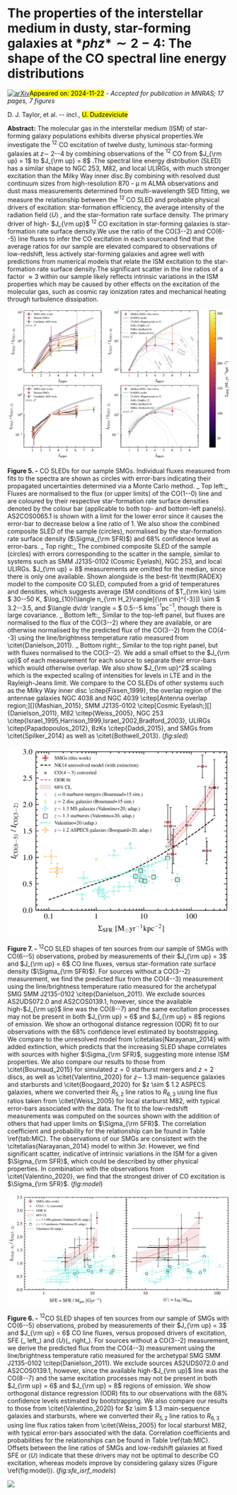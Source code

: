 <div class="macros" style="visibility:hidden;">
$\newcommand{\ensuremath}{}$
$\newcommand{\xspace}{}$
$\newcommand{\object}[1]{\texttt{#1}}$
$\newcommand{\farcs}{{.}''}$
$\newcommand{\farcm}{{.}'}$
$\newcommand{\arcsec}{''}$
$\newcommand{\arcmin}{'}$
$\newcommand{\ion}[2]{#1#2}$
$\newcommand{\textsc}[1]{\textrm{#1}}$
$\newcommand{\hl}[1]{\textrm{#1}}$
$\newcommand{\footnote}[1]{}$
$\newcommand{\arraystretch}{1.25}$
$\newcommand{\thetable}{A\arabic{table}}$
$\newcommand{\thefigure}{A\arabic{figure}}$
$\newcommand{\thebibliography}{\DeclareRobustCommand{\VAN}[3]{##3}\VANthebibliography}$</div>



<div id="title">

# The properties of the interstellar medium in dusty, star-forming galaxies at $*ph z* \sim 2-4$: The shape of the CO spectral line energy distributions

</div>
<div id="comments">

[![arXiv](https://img.shields.io/badge/arXiv-2411.14271-b31b1b.svg)](https://arxiv.org/abs/2411.14271)<mark>Appeared on: 2024-11-22</mark> -  _Accepted for publication in MNRAS; 17 pages, 7 figures_

</div>
<div id="authors">

D. J. Taylor, et al. -- incl., <mark>U. Dudzeviciute</mark>

</div>
<div id="abstract">

**Abstract:** The molecular gas in the interstellar medium (ISM) of star-forming galaxy populations exhibits diverse physical properties.We investigate the $^{12}$ CO excitation of twelve dusty, luminous star-forming galaxies at $z \sim$ 2--4 by combining observations of the $^{12}$ CO from $J_{\rm up} = 1$ to $J_{\rm up} = 8$ .The spectral line energy distribution (SLED) has a similar shape to NGC 253, M82, and local ULIRGs, with much stronger excitation than the Milky Way inner disc.By combining with resolved dust continuum sizes from high-resolution $870$ - $\upmu$ m ALMA observations and dust mass measurements determined from multi-wavelength SED fitting, we measure the relationship between the $^{12}$ CO SLED and probable physical drivers of excitation: star-formation efficiency, the average intensity of the radiation field $\langle U\rangle$ , and the star-formation rate surface density. The primary driver of high- $J_{\rm up}$ $^{12}$ CO excitation in star-forming galaxies is star-formation rate surface density.We use the ratio of the CO(3--2) and CO(6--5) line fluxes to infer the CO excitation in each sourceand find that the average ratios for our sample are elevated compared to observations of low-redshift, less actively star-forming galaxies and agree well with predictions from numerical models that relate the ISM excitation to the star-formation rate surface density.The significant scatter in the line ratios of a factor $\approx 3$ within our sample likely reflects intrinsic variations in the ISM properties which may be caused by other effects on the excitation of the molecular gas, such as cosmic ray ionization rates and mechanical heating through turbulence dissipation.

</div>

<div id="div_fig1">

<img src="tmp_2411.14271/./images/comb_SLED_grid.png" alt="Fig5" width="100%"/>

**Figure 5. -** CO SLEDs for our sample SMGs. Individual fluxes measured from fits to the spectra are shown as circles with error-bars indicating their propagated uncertainties determined via a Monte Carlo method.
    _ Top left:_ Fluxes are normalised to the flux (or upper limits) of the CO(1--0) line and are coloured by their respective star-formation rate surface densities denoted by the colour bar (applicable to both top- and bottom-left panels). AS2COS0065.1 is shown with a limit for the lower error since it causes the error-bar to decrease below a line ratio of 1. We also show the combined composite SLED of the sample (circles), normalised by the star-formation rate surface density ($\Sigma_{\rm SFR}$) and 68\% confidence level as error-bars.
    _ Top right:_ The combined composite SLED of the sample (circles) with errors corresponding to the scatter in the sample, similar to systems such as SMM J2135-0102 (Cosmic Eyelash), NGC 253, and local ULIRGs. $J_{\rm up} = 8$ measurements are omitted for the median, since there is only one available.
    Shown alongside is the best-fit \texttt{RADEX} model to the composite CO SLED, computed from a grid of temperatures and densities, which suggests average ISM conditions of $T_{\rm kin} \sim $ 30--50 K, $\log_{10}(\langle n_{\rm H_2}\rangle[{\rm cm}^{-3}]) \sim $ 3.2--3.5, and $\langle dv/dr \rangle = $ 0.5--5 kms$^{-1}$pc$^{-1}$, though there is large covariance.
    _ Bottom left:_ Similar to the top-left panel, but fluxes are normalised to the flux of the CO(3--2) where they are available, or are otherwise normalised by the predicted flux of the CO(3--2) from the CO(4--3) using the line/brightness temperature ratio measured from \citet{Danielson_2011}.
    _ Bottom right:_ Similar to the top right panel, but with fluxes normalised to the CO(3--2).
    We add a small offset to the $J_{\rm up}$ of each measurement for each source to separate their error-bars which would otherwise overlap.
    We also show $J_{\rm up}^2$ scaling which is the expected scaling of intensities for levels in LTE and in the Rayleigh-Jeans limit.
    We compare to the CO SLEDs of other systems such as the Milky Way inner disc \citep{Fixsen_1999}, the overlap region of the antennae galaxies NGC 4038 and NGC 4039 \citep[Antenna overlap region;][]{Mashian_2015}, SMM J2135-0102 \citep[Cosmic Eyelash;][]{Danielson_2011}, M82 \citep{Weiss_2005}, NGC 253 \citep{Israel_1995,Harrison_1999,Israel_2002,Bradford_2003}, ULIRGs \citep{Papadopoulos_2012}, BzKs \citep{Daddi_2015}, and SMGs from \citet{Spilker_2014} as well as \citet{Bothwell_2013}.
     (*fig:sled*)

</div>
<div id="div_fig2">

<img src="tmp_2411.14271/./images/excitation_drivers_SigmaSFR.png" alt="Fig7" width="100%"/>

**Figure 7. -** $^{12}$CO SLED shapes of ten sources from our sample of SMGs with CO(6--5) observations, probed by measurements of their $J_{\rm up} = 3$ and $J_{\rm up} = 6$ CO line fluxes, versus star-formation rate surface density ($\Sigma_{\rm SFR}$). For sources without a CO(3--2) measurement, we find the predicted flux from the CO(4--3) measurement using the line/brightness temperature ratio measured for the archetypal SMG SMM J2135-0102 \citep{Danielson_2011}. We exclude sources AS2UDS072.0 and AS2COS0139.1, however, since the available high-$J_{\rm up}$ line was the CO(8--7) and the same excitation processes may not be present in both $J_{\rm up} = 6$ and $J_{\rm up} = 8$ regions of emission.
    We show an orthogonal distance regression (ODR) fit to our observations with the 68\% confidence level estimated by bootstrapping.
    We compare to the unresolved model from \citetalias{Narayanan_2014} with added extinction, which predicts that the increasing SLED shape correlates with sources with higher $\Sigma_{\rm SFR}$, suggesting more intense ISM properties.
    We also compare our results to those from \citet{Bournaud_2015} for simulated $z = 0$ starburst mergers and $z = 2$ discs, as well as \citet{Valentino_2020} for $z \sim$ 1.3 main-sequence galaxies and starbursts and \citet{Boogaard_2020} for $z \sim $ 1.2 ASPECS galaxies, where we converted their $R_{5,2}$ line ratios to $R_{6,3}$ using line flux ratios taken from \citet{Weiss_2005} for local starburst M82, with typical error-bars associated with the data. The fit to the low-redshift measurements was computed on the sources shown with the addition of others that had upper limits on $\Sigma_{\rm SFR}$.
    The correlation coefficient and probability for the relationship can be found in Table \ref{tab:MIC}.
    The observations of our SMGs are consistent with the \citetalias{Narayanan_2014} model to within $3\sigma$. However, we find significant scatter, indicative of intrinsic variations in the ISM for a given $\Sigma_{\rm SFR}$, which could be described by other physical properties.
    In combination with the observations from \citet{Valentino_2020}, we find that the strongest driver of CO excitation is $\Sigma_{\rm SFR}$. (*fig:model*)

</div>
<div id="div_fig3">

<img src="tmp_2411.14271/./images/excitation_drivers_U_SFE.png" alt="Fig6" width="100%"/>

**Figure 6. -** $^{12}$CO SLED shapes of ten sources from our sample of SMGs with CO(6--5) observations, probed by measurements of their $J_{\rm up} = 3$ and $J_{\rm up} = 6$ CO line fluxes, versus proposed drivers of excitation, SFE (_ left_) and $\langle U \rangle$(_ right_). For sources without a CO(3--2) measurement, we derive the predicted flux from the CO(4--3) measurement using the line/brightness temperature ratio measured for the archetypal SMG SMM J2135-0102 \citep{Danielson_2011}. We exclude sources AS2UDS072.0 and AS2COS0139.1, however, since the available high-$J_{\rm up}$ line was the CO(8--7) and the same excitation processes may not be present in both $J_{\rm up} = 6$ and $J_{\rm up} = 8$ regions of emission.
    We show orthogonal distance regression (ODR) fits to our observations with the 68\% confidence levels estimated by bootstrapping.
    We also compare our results to those from \citet{Valentino_2020} for $z \sim $ 1.3 main-sequence galaxies and starbursts, where we converted their $R_{5,2}$ line ratios to $R_{6,3}$ using line flux ratios taken from \citet{Weiss_2005} for local starburst M82, with typical error-bars associated with the data.
    Correlation coefficients and probabilities for the relationships can be found in Table \ref{tab:MIC}.
    Offsets between the line ratios of SMGs and low-redshift galaxies at fixed SFE or $\langle U\rangle$ indicate that these drivers may not be optimal to describe CO excitation, whereas models improve by considering galaxy sizes (Figure \ref{fig:model}).
     (*fig:sfe_isrf_models*)

</div><div id="qrcode"><img src=https://api.qrserver.com/v1/create-qr-code/?size=100x100&data="https://arxiv.org/abs/2411.14271"></div>